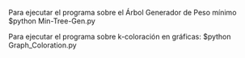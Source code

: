 Para ejecutar el programa sobre el Árbol Generador de Peso mínimo
$python Min-Tree-Gen.py

Para ejecutar el programa sobre  k-coloración en gráficas:
$python Graph_Coloration.py

